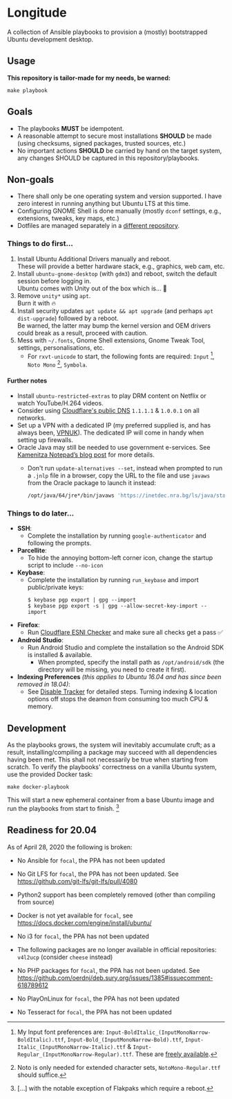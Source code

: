 Longitude
=========

A collection of Ansible playbooks to provision a (mostly) bootstrapped Ubuntu development desktop.

Usage
-----

**This repository is tailor-made for my needs, be warned:**

```shell
make playbook
```

Goals
-----

- The playbooks **MUST** be idempotent.
- A reasonable attempt to secure most installations **SHOULD** be made (using checksums, signed packages, trusted sources, etc.)
- No important actions **SHOULD** be carried by hand on the target system, any changes SHOULD be captured in this repository/playbooks.

Non-goals
---------

- There shall only be one operating system and version supported. I have zero interest in running anything but Ubuntu LTS at this time.
- Configuring GNOME Shell is done manually (mostly `dconf` settings, e.g., extensions, tweaks, key maps, etc.)
- Dotfiles are managed separately in a [different repository][dotfiles].

### Things to do first…

1. Install Ubuntu Additional Drivers manually and reboot.<br>These will provide a better hardware stack, e.g., graphics, web cam, etc.
2. Install `ubuntu-gnome-desktop` (with `gdm3`) and reboot, switch the default session before logging in.<br>Ubuntu comes with Unity out of the box which is… 💩
3. Remove `unity*` using `apt`.<br>Burn it with 🔥
4. Install security updates `apt update && apt upgrade` (and perhaps `apt dist-upgrade`) followed by a reboot.<br>Be warned, the latter may bump the kernel version and OEM drivers could break as a result, proceed with caution.
5. Mess with `~/.fonts`, Gnome Shell extensions, Gnome Tweak Tool, settings, personalisations, etc.
   * For `rxvt-unicode` to start, the following fonts are required: `Input` [^1], `Noto Mono` [^2], `Symbola`.

#### Further notes

- Install `ubuntu-restricted-extras` to play DRM content on Netflix or watch YouTube/H.264 videos.
- Consider using [Cloudflare's public DNS][1.1.1.1] `1.1.1.1` & `1.0.0.1` on all networks.
- Set up a VPN with a dedicated IP (my preferred supplied is, and has always been, [VPNUK]). The dedicated IP will come in handy when setting up firewalls.
- Oracle Java may still be needed to use government e-services. See [Kamenitza Notepad’s blog post](https://web.archive.org/web/20200514123820/https://kamenitza.org/%D0%BD%D0%B0%D0%BF-vs-%D0%BA%D0%B5%D0%BF-%D0%B2-%D0%BB%D0%B8%D0%BD%D1%83%D0%BA%D1%81/) for more details.
   * Don't run `update-alternatives --set`, instead when prompted to run a `.jnlp` file in a browser, copy the URL to the file and use `javaws` from the Oracle package to launch it instead:
   
      ```sh
      /opt/java/64/jre*/bin/javaws 'https://inetdec.nra.bg/ls/java/stampitls.jnlp'
      ```

### Things to do later…

- **SSH**:
  * Complete the installation by running `google-authenticator` and following the prompts.
- **Parcellite**:
  * To hide the annoying bottom-left corner icon, change the startup script to include `--no-icon`
- **Keybase**:
  * Complete the installation by running `run_keybase` and import public/private keys:
    ```shell
    $ keybase pgp export | gpg --import
    $ keybase pgp export -s | gpg --allow-secret-key-import --import
    ```
- **Firefox**:
  * Run [Cloudflare ESNI Checker][esni] and make sure all checks get a pass ✅
- **Android Studio**:
  * Run Android Studio and complete the installation so the Android SDK is installed & available.
    * When prompted, specify the install path as `/opt/android/sdk` (the directory will be missing, you need to create it first).
- **Indexing Preferences** _(this applies to Ubuntu 16.04 and has since been removed in 18.04)_:
  * See [Disable Tracker](https://web.archive.org/web/20190426161518/https://www.putorius.net/disable-tracker-on-fedora-21-fedora-20.html) for detailed steps. Turning indexing & location options off stops the deamon from consuming too much CPU & memory.

Development
-----------

As the playbooks grows, the system will inevitably accumulate cruft; as a result, installing/compiling a package may succeed with all dependencies having been met. This shall not necessarily be true when starting from scratch. To verify the playbooks' correctness on a vanilla Ubuntu system, use the provided Docker task:

```shell
make docker-playbook
```

This will start a new ephemeral container from a base Ubuntu image and run the playbooks from start to finish. [^3]

Readiness for 20.04
-------------------

As of April 28, 2020 the following is broken:

- No Ansible for `focal`, the PPA has not been updated
- No Git LFS for `focal`, the PPA has not been updated. See https://github.com/git-lfs/git-lfs/pull/4080
- Python2 support has been completely removed (other than compiling from source)
- Docker is not yet available for `focal`, see https://docs.docker.com/engine/install/ubuntu/
- No i3 for `focal`, the PPA has not been updated
- The following packages are no longer available in official repositories: `v4l2ucp` (consider `cheese` instead)
- No PHP packages for `focal`, the PPA has not been updated. See https://github.com/oerdnj/deb.sury.org/issues/1385#issuecomment-618789612
- No PlayOnLinux for `focal`, the PPA has not been updated
- No Tesseract for `focal`, the PPA has not been updated


  [^1]: My Input font preferences are: `Input-BoldItalic_(InputMonoNarrow-BoldItalic).ttf`, `Input-Bold_(InputMonoNarrow-Bold).ttf`, `Input-Italic_(InputMonoNarrow-Italic).ttf` & `Input-Regular_(InputMonoNarrow-Regular).ttf`. These are [freely available][Input Font].
  [^2]: Noto is only needed for extended character sets, `NotoMono-Regular.ttf` should suffice.
  [^3]: […] with the notable exception of Flakpaks which require a reboot.


  [dotfiles]: https://github.com/StanAngeloff/dotfiles
  [Input Font]: http://input.fontbureau.com/download/?customize&fontSelection=fourStyleFamily&regular=InputMonoNarrow-Regular&italic=InputMonoNarrow-Italic&bold=InputMonoNarrow-Bold&boldItalic=InputMonoNarrow-BoldItalic&a=0&g=0&i=serif&l=serifs_round&zero=0&asterisk=0&braces=straight&preset=fira&line-height=1.2&email=
  [1.1.1.1]: https://www.cloudflare.com/learning/dns/what-is-1.1.1.1/
  [VPNUK]: https://www.vpnuk.net/
  [esni]: https://www.cloudflare.com/ssl/encrypted-sni/

